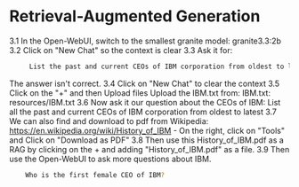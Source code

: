 # Retrieval-Augmented Generation

3.1 In the Open-WebUI, switch to the smallest granite model:  granite3.3:2b
3.2 Click on "New Chat" so the context is clear
3.3 Ask it for:
```bash
	 List the past and current CEOs of IBM corporation from oldest to latest
```
The answer isn't correct.
3.4 Click on "New Chat" to clear the context
3.5 Click on the "+" and then Upload files
	Upload the IBM.txt from: IBM.txt: resources/IBM.txt
3.6 Now ask it our question about the CEOs of IBM:
	List all the past and current CEOs of IBM corporation from oldest to latest
3.7 We can also find and download to pdf from Wikipedia:
https://en.wikipedia.org/wiki/History_of_IBM
	- On the right, click on "Tools" and Click on "Download as PDF"
3.8 Then use this History_of_IBM.pdf as a RAG by clicking on the + and adding "History_of_IBM.pdf" as a file.
3.9 Then use the Open-WebUI to ask more questions about IBM.
```bash
	Who is the first female CEO of IBM?
```

